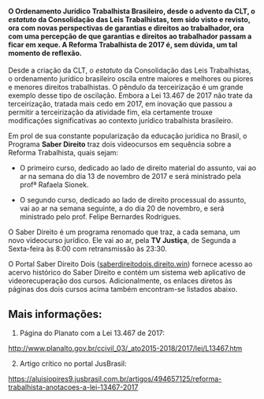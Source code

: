 
#### O Ordenamento Jurídico Trabalhista Brasileiro, desde o advento da **CLT**, o *estatuto* da Consolidação das Leis Trabalhistas, tem sido visto e revisto, ora com novas perspectivas de garantias e direitos ao trabalhador, ora com uma percepção de que garantias e direitos ao trabalhador passam a ficar em xeque.  A Reforma Trabalhista de 2017 é, sem dúvida, um tal momento de reflexão.

Desde a criação da CLT, o *estatuto* da Consolidação das Leis Trabalhistas, o ordenamento jurídico brasileiro oscila entre maiores e melhores ou piores e menores direitos trabalhistas. O pêndulo da terceirização é um grande exemplo desse tipo de oscilação.  Embora a Lei 13.467 de 2017 não trate da terceirização, tratada mais cedo em 2017, em inovação que passou a permitir a terceirização da atividade fim, ela certamente trouxe modificações significativas ao contexto jurídico trabalhista brasileiro.

Em prol de sua constante popularização da educação jurídica no Brasil, o Programa **Saber Direito** traz dois videocursos em sequência sobre a Reforma Trabalhista, quais sejam:  

- O primeiro curso, dedicado ao lado de direito material do assunto, vai ao ar na semana do dia 13 de novembro de 2017 e será ministrado pela profª Rafaela Sionek.

- O segundo curso, dedicado ao lado de direito processual do assunto, vai ao ar na semana seguinte, a do dia 20 de novembro, e será ministrado pelo prof. Felipe Bernardes Rodrigues.

O Saber Direito é um programa renomado que traz, a cada semana, um novo videocurso jurídico.  Ele vai ao ar, pela **TV Justiça**, de Segunda a Sexta-feira às 8:00 com retransmissão às 23:30.

O Portal Saber Direito Dois ([saberdireitodois.direito.win](http://saberdireitodois.direito.win)) fornece acesso ao acervo histórico do Saber Direito e contém um sistema web aplicativo de videorecuperação dos cursos.  Adicionalmente, os enlaces diretos às páginas dos dois cursos acima também encontram-se listados abaixo.

Mais informações:
-----------------

1) Página do Planato com a Lei 13.467 de 2017:

http://www.planalto.gov.br/ccivil_03/_ato2015-2018/2017/lei/L13467.htm

2) Artigo crítico no portal JusBrasil:

https://aluisiopires9.jusbrasil.com.br/artigos/494657125/reforma-trabalhista-anotacoes-a-lei-13467-2017
